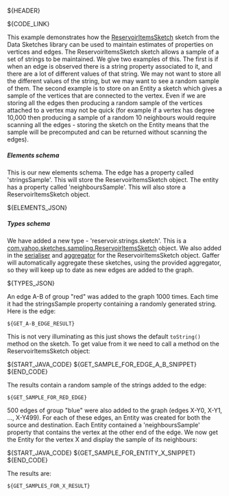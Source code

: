 ${HEADER}

${CODE_LINK}

This example demonstrates how the [ReservoirItemsSketch<String>](https://github.com/DataSketches/sketches-core/blob/master/src/main/java/com/yahoo/sketches/sampling/ReservoirItemsSketch.java) sketch from the Data Sketches library can be used to maintain estimates of properties on vertices and edges. The ReservoirItemsSketch<String> sketch allows a sample of a set of strings to be maintained. We give two examples of this. The first is if when an edge is observed there is a string property associated to it, and there are a lot of different values of that string. We may not want to store all the different values of the string, but we may want to see a random sample of them. The second example is to store on an Entity a sketch which gives a sample of the vertices that are connected to the vertex. Even if we are storing all the edges then producing a random sample of the vertices attached to a vertex may not be quick (for example if a vertex has degree 10,000 then producing a sample of a random 10 neighbours would require scanning all the edges - storing the sketch on the Entity means that the sample will be precomputed and can be returned without scanning the edges).

##### Elements schema
This is our new elements schema. The edge has a property called 'stringsSample'. This will store the ReservoirItemsSketch<String> object. The entity has a property called 'neighboursSample'. This will also store a ReservoirItemsSketch<String> object.

${ELEMENTS_JSON}

##### Types schema
We have added a new type - 'reservoir.strings.sketch'. This is a [com.yahoo.sketches.sampling.ReservoirItemsSketch](https://github.com/DataSketches/sketches-core/blob/master/src/main/java/com/yahoo/sketches/sampling/ReservoirItemsSketch.java) object.
We also added in the [serialiser](https://github.com/gchq/Gaffer/blob/master/library/sketches-library/src/main/java/uk/gov/gchq/gaffer/sketches/datasketches/sampling/serialisation/ReservoirStringsSketchSerialiser.java) and [aggregator](https://github.com/gchq/Gaffer/blob/master/library/sketches-library/src/main/java/uk/gov/gchq/gaffer/sketches/datasketches/sampling/binaryoperator/ReservoirItemsSketchAggregator.java) for the ReservoirItemsSketch object. Gaffer will automatically aggregate these sketches, using the provided aggregator, so they will keep up to date as new edges are added to the graph.

${TYPES_JSON}

An edge A-B of group "red" was added to the graph 1000 times. Each time it had the stringsSample property containing a randomly generated string. Here is the edge:
```
${GET_A-B_EDGE_RESULT}
```

This is not very illuminating as this just shows the default `toString()` method on the sketch. To get value from it we need to call a method on the ReservoirItemsSketch object:

${START_JAVA_CODE}
${GET_SAMPLE_FOR_EDGE_A_B_SNIPPET}
${END_CODE}

The results contain a random sample of the strings added to the edge:
```
${GET_SAMPLE_FOR_RED_EDGE}
```

500 edges of group "blue" were also added to the graph (edges X-Y0, X-Y1, ..., X-Y499). For each of these edges, an Entity was created for both the source and destination. Each Entity contained a 'neighboursSample' property that contains the vertex at the other end of the edge. We now get the Entity for the vertex X and display the sample of its neighbours:

${START_JAVA_CODE}
${GET_SAMPLE_FOR_ENTITY_X_SNIPPET}
${END_CODE}

The results are:

```
${GET_SAMPLES_FOR_X_RESULT}
```